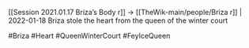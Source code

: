 [[Session 2021.01.17 Briza’s Body r]] -> [[TheWik-main/people/Briza r]] | 2022-01-18
Briza stole the heart from the queen of the winter court

#Briza #Heart #QueenWinterCourt #FeyIceQueen 